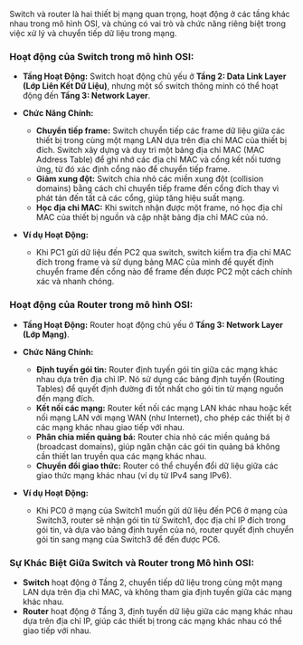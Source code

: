 Switch và router là hai thiết bị mạng quan trọng, hoạt động ở các tầng khác nhau trong mô hình OSI, và chúng có vai trò và chức năng riêng biệt trong việc xử lý và chuyển tiếp dữ liệu trong mạng.

### **Hoạt động của Switch trong mô hình OSI:**

- **Tầng Hoạt Động:** Switch hoạt động chủ yếu ở **Tầng 2: Data Link Layer (Lớp Liên Kết Dữ Liệu)**, nhưng một số switch thông minh có thể hoạt động đến **Tầng 3: Network Layer**.
  
- **Chức Năng Chính:**
  - **Chuyển tiếp frame:** Switch chuyển tiếp các frame dữ liệu giữa các thiết bị trong cùng một mạng LAN dựa trên địa chỉ MAC của thiết bị đích. Switch xây dựng và duy trì một bảng địa chỉ MAC (MAC Address Table) để ghi nhớ các địa chỉ MAC và cổng kết nối tương ứng, từ đó xác định cổng nào để chuyển tiếp frame.
  - **Giảm xung đột:** Switch chia nhỏ các miền xung đột (collision domains) bằng cách chỉ chuyển tiếp frame đến cổng đích thay vì phát tán đến tất cả các cổng, giúp tăng hiệu suất mạng.
  - **Học địa chỉ MAC:** Khi switch nhận được một frame, nó học địa chỉ MAC của thiết bị nguồn và cập nhật bảng địa chỉ MAC của nó.

- **Ví dụ Hoạt Động:**
  - Khi PC1 gửi dữ liệu đến PC2 qua switch, switch kiểm tra địa chỉ MAC đích trong frame và sử dụng bảng MAC của mình để quyết định chuyển frame đến cổng nào để frame đến được PC2 một cách chính xác và nhanh chóng.

### **Hoạt động của Router trong mô hình OSI:**

- **Tầng Hoạt Động:** Router hoạt động chủ yếu ở **Tầng 3: Network Layer (Lớp Mạng)**.

- **Chức Năng Chính:**
  - **Định tuyến gói tin:** Router định tuyến gói tin giữa các mạng khác nhau dựa trên địa chỉ IP. Nó sử dụng các bảng định tuyến (Routing Tables) để quyết định đường đi tốt nhất cho gói tin từ mạng nguồn đến mạng đích.
  - **Kết nối các mạng:** Router kết nối các mạng LAN khác nhau hoặc kết nối mạng LAN với mạng WAN (như Internet), cho phép các thiết bị ở các mạng khác nhau giao tiếp với nhau.
  - **Phân chia miền quảng bá:** Router chia nhỏ các miền quảng bá (broadcast domains), giúp ngăn chặn các gói tin quảng bá không cần thiết lan truyền qua các mạng khác nhau.
  - **Chuyển đổi giao thức:** Router có thể chuyển đổi dữ liệu giữa các giao thức mạng khác nhau (ví dụ từ IPv4 sang IPv6).

- **Ví dụ Hoạt Động:**
  - Khi PC0 ở mạng của Switch1 muốn gửi dữ liệu đến PC6 ở mạng của Switch3, router sẽ nhận gói tin từ Switch1, đọc địa chỉ IP đích trong gói tin, và dựa vào bảng định tuyến của nó, router quyết định chuyển gói tin sang mạng của Switch3 để đến được PC6.

### **Sự Khác Biệt Giữa Switch và Router trong Mô hình OSI:**
- **Switch** hoạt động ở Tầng 2, chuyển tiếp dữ liệu trong cùng một mạng LAN dựa trên địa chỉ MAC, và không tham gia định tuyến giữa các mạng khác nhau.
- **Router** hoạt động ở Tầng 3, định tuyến dữ liệu giữa các mạng khác nhau dựa trên địa chỉ IP, giúp các thiết bị trong các mạng khác nhau có thể giao tiếp với nhau.
